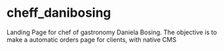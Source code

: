 # cheff_danibosing
Landing Page for chef of gastronomy Daniela Bosing. The objective is to make a automatic orders page for clients, with native CMS
